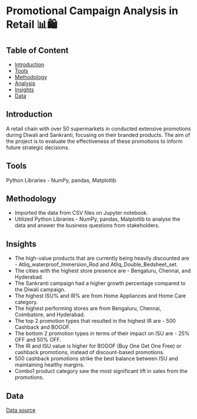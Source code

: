 # Promotional Campaign Analysis in Retail 📊🛍️

## Table of Content
* [Introduction](#introduction)
* [Tools](#tools)
* [Methodology](#methodology)
* [Analysis](https://github.com/ritusantra/Data-Analysis-with-Python-Projects/blob/main/Promotional%20Campaign%20Analysis%20in%20Retail/Promotional%20Campaign%20Analysis%20in%20Retail.ipynb)
* [Insights](#insights)
* [Data](#data)

## Introduction
A retail chain with over 50 supermarkets in conducted extensive promotions during Diwali and Sankranti, focusing on their branded products. The aim of the project is to evaluate the effectiveness of these promotions to inform future strategic decisions. 

## Tools
Python Libraries - NumPy, pandas, Matplotlib

## Methodology
* Imported the data from CSV files on Jupyter notebook.
* Utilized Python Libraries - NumPy, pandas, Matplotlib to analyse the data and answer the business questions from stakeholders.

## Insights
* The high-value products that are currently being heavily discounted are - Atliq_waterproof_Immersion_Rod and Atliq_Double_Bedsheet_set.
* The cities with the highest store presence are - Bengaluru, Chennai, and Hyderabad.
* The Sankranti campaign had a higher growth percentage compared to the Diwali campaign.
* The highest ISU% and IR% are from Home Appliances and Home Care category.
* The highest performing stores are from Bengaluru, Chennai, Coimbatore, and Hyderabad.
* The top 2 promotion types that resulted in the highest IR are - 500 Cashback and BOGOF.
* The bottom 2 promotion types in terms of their impact on ISU are - 25% OFF and 50% OFF.
* The IR and ISU value is higher for BOGOF (Buy One Get One Free) or cashback promotions, instead of discount-based promotions.
* 500 cashback promotions strike the best balance between ISU and maintaining healthy margins.
* Combo1 product category saw the most significant lift in sales from the promotions.

## Data
[Data source](https://codebasics.io/challenge/codebasics-resume-project-challenge)
